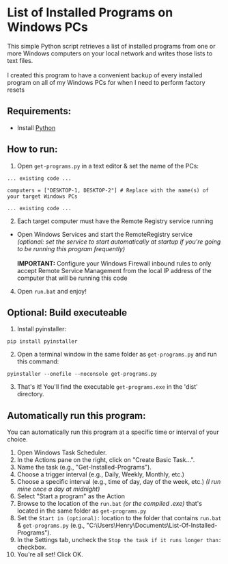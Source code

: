 # List of Installed Programs on Windows PCs
This simple Python script retrieves a list of installed programs from one or more Windows computers on your local network and writes those lists to text files.<br><br>
I created this program to have a convenient backup of every installed program on all of my Windows PCs for when I need to perform factory resets

## Requirements:
- Install [Python](https://www.python.org/downloads/)

## How to run:
1. Open `get-programs.py` in a text editor & set the name of the PCs:
```
... existing code ...

computers = ["DESKTOP-1, DESKTOP-2"] # Replace with the name(s) of your target Windows PCs

... existing code ...
```
2. Each target computer must have the Remote Registry service running<br>
- Open Windows Services and start the RemoteRegistry service <br>
*(optional: set the service to start automatically at startup if you're going to be running this program frequently)* <br><br>
**IMPORTANT:** Configure your Windows Firewall inbound rules to only accept Remote Service Management from the local IP address of the computer that will be running this code<br>
4. Open `run.bat` and enjoy!

## Optional: Build executeable
1. Install pyinstaller:
```
pip install pyinstaller
```
2. Open a terminal window in the same folder as `get-programs.py` and run this command:
```
pyinstaller --onefile --noconsole get-programs.py
```
3. That's it! You'll find the executable `get-programs.exe` in the 'dist' directory.
## Automatically run this program:
You can automatically run this program at a specific time or interval of your choice.<br>

1. Open Windows Task Scheduler.
2. In the Actions pane on the right, click on "Create Basic Task...".
3. Name the task (e.g., "Get-Installed-Programs").
4. Choose a trigger interval (e.g., Daily, Weekly, Monthly, etc.)
5. Choose a specific interval (e.g., time of day, day of the week, etc.) *(I run mine once a day at midnight)*
6. Select "Start a program" as the Action
7. Browse to the location of the `run.bat` *(or the compiled .exe)* that's located in the same folder as `get-programs.py`
8. Set the `Start in (optional):` location to the folder that contains `run.bat` & `get-programs.py` (e.g., "C:\Users\Henry\Documents\List-Of-Installed-Programs\").
9. In the Settings tab, uncheck the `Stop the task if it runs longer than:` checkbox.
10. You're all set! Click OK.
